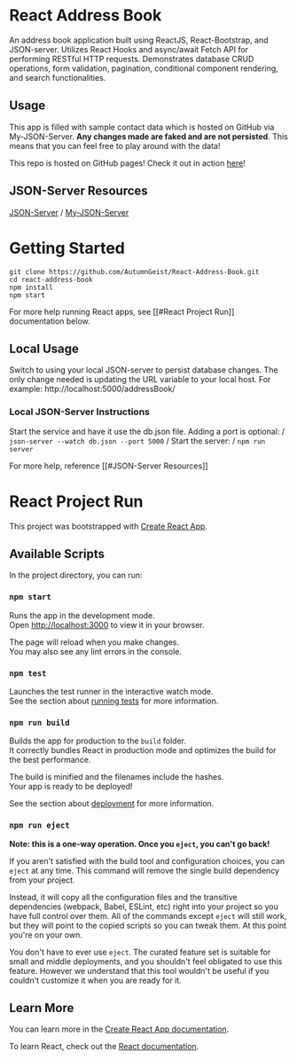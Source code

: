 # React Address Book
An address book application built using ReactJS, React-Bootstrap, and JSON-server. Utilizes React Hooks and async/await Fetch API for performing RESTful HTTP requests. Demonstrates database CRUD operations, form validation, pagination, conditional component rendering, and search functionalities.  

## Usage
This app is filled with sample contact data which is hosted on GitHub via My-JSON-Server. **Any changes made are faked and are not persisted**. This means that you can feel free to play around with the data!

This repo is hosted on GitHub pages! Check it out in action [here](https://autumngeist.github.io/React-Address-Book/)!

## JSON-Server Resources
[JSON-Server](https://github.com/typicode/json-server) /
[My-JSON-Server](https://my-json-server.typicode.com/)

# Getting Started
```
git clone https://github.com/AutumnGeist/React-Address-Book.git
cd react-address-book
npm install
npm start
```

For more help running React apps, see [[#React Project Run]] documentation below.

## Local Usage
Switch to using your local JSON-server to persist database changes. The only change needed is updating the URL variable to your local host. For example: http://localhost:5000/addressBook/

### Local JSON-Server Instructions
Start the service and have it use the db.json file. Adding a port is optional: /
`json-server --watch db.json --port 5000` /
Start the server: /
`npm run server`

For more help, reference [[#JSON-Server Resources]]

# React Project Run
This project was bootstrapped with [Create React App](https://github.com/facebook/create-react-app).

## Available Scripts
In the project directory, you can run:

### `npm start`
Runs the app in the development mode.\
Open [http://localhost:3000](http://localhost:3000) to view it in your browser.

The page will reload when you make changes.\
You may also see any lint errors in the console.

### `npm test`
Launches the test runner in the interactive watch mode.\
See the section about [running tests](https://facebook.github.io/create-react-app/docs/running-tests) for more information.

### `npm run build`
Builds the app for production to the `build` folder.\
It correctly bundles React in production mode and optimizes the build for the best performance.

The build is minified and the filenames include the hashes.\
Your app is ready to be deployed!

See the section about [deployment](https://facebook.github.io/create-react-app/docs/deployment) for more information.

### `npm run eject`
**Note: this is a one-way operation. Once you `eject`, you can't go back!**

If you aren't satisfied with the build tool and configuration choices, you can `eject` at any time. This command will remove the single build dependency from your project.

Instead, it will copy all the configuration files and the transitive dependencies (webpack, Babel, ESLint, etc) right into your project so you have full control over them. All of the commands except `eject` will still work, but they will point to the copied scripts so you can tweak them. At this point you're on your own.

You don't have to ever use `eject`. The curated feature set is suitable for small and middle deployments, and you shouldn't feel obligated to use this feature. However we understand that this tool wouldn't be useful if you couldn't customize it when you are ready for it.

## Learn More
You can learn more in the [Create React App documentation](https://facebook.github.io/create-react-app/docs/getting-started).

To learn React, check out the [React documentation](https://reactjs.org/).


